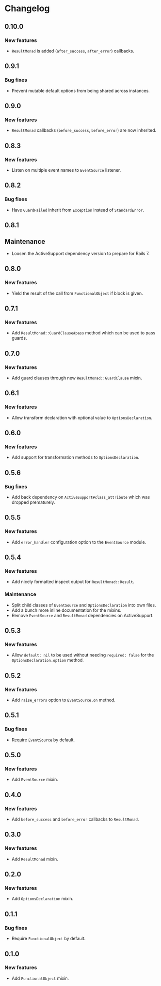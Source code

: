 # Changelog

## 0.10.0

### New features

- `ResultMonad` is added (`after_success`, `after_error`) callbacks.

## 0.9.1

### Bug fixes

- Prevent mutable default options from being shared across instances.

## 0.9.0

### New features

- `ResultMonad` callbacks (`before_success`, `before_error`) are now inherited.

## 0.8.3

### New features

- Listen on multiple event names to `EventSource` listener.

## 0.8.2

### Bug fixes

- Have `GuardFailed` inherit from `Exception` instead of `StandardError`.

## 0.8.1

## Maintenance

- Loosen the ActiveSupport dependency version to prepare for Rails 7.

## 0.8.0

### New features

- Yield the result of the call from `FunctionalObject` if block is given.

## 0.7.1

### New features

- Add `ResultMonad::GuardClause#pass` method which can be used to pass guards.

## 0.7.0

### New features

- Add guard clauses through new `ResultMonad::GuardClause` mixin.

## 0.6.1

### New features

- Allow transform declaration with optional value to `OptionsDeclaration`.

## 0.6.0

### New features

- Add support for transformation methods to `OptionsDeclaration`.

## 0.5.6

### Bug fixes

- Add back dependency on `ActiveSupport#class_attribute` which was dropped
  prematurely.

## 0.5.5

### New features

- Add `error_handler` configuration option to the `EventSource` module.

## 0.5.4

### New features

- Add nicely formatted inspect output for `ResultMonad::Result`.

### Maintenance

- Split child classes of `EventSource` and `OptionsDeclaration` into own files.
- Add a bunch more inline documentation for the mixins.
- Remove `EventSource` and `ResultMonad` dependencies on ActiveSupport.

## 0.5.3

### New features

- Allow `default: nil` to be used without needing `required: false` for the
  `OptionsDeclaration.option` method.

## 0.5.2

### New features

- Add `raise_errors` option to `EventSource.on` method.

## 0.5.1

### Bug fixes

- Require `EventSource` by default.

## 0.5.0

### New features

- Add `EventSource` mixin.

## 0.4.0

### New features

- Add `before_success` and `before_error` callbacks to `ResultMonad`.

## 0.3.0

### New features

- Add `ResultMonad` mixin.

## 0.2.0

### New features

- Add `OptionsDeclaration` mixin.

## 0.1.1

### Bug fixes

- Require `FunctionalObject` by default.

## 0.1.0

### New features

- Add `FunctionalObject` mixin.
